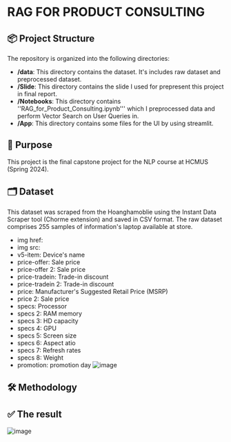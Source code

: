 # RAG FOR PRODUCT CONSULTING



## 📦 Project Structure

The repository is organized into the following directories:

- **/data**: This directory contains the dataset. It's includes raw dataset and preprocessed dataset.
- **/Slide**: This directory contains the slide I used for prepresent this project in final report.
- **/Notebooks**:  This directory contains ''RAG_for_Product_Consulting.ipynb''' which I preprocessed data and perform Vector Search on User Queries in.
- **/App**: This directory contains some files for the UI by using streamlit.

## 🎯 Purpose
This project is the final capstone project for the NLP course at HCMUS (Spring 2024).


## 🗂️ Dataset
This dataset was scraped from the Hoanghamoblie using the Instant Data Scraper tool (Chorme extension) and saved in CSV format.
The raw dataset comprises 255 samples of information's laptop available at store.
- img href:
- img src: 
- v5-item: Device's name
- price-offer: Sale price
- price-offer 2: Sale price
- price-tradein: Trade-in discount
- price-tradein 2: Trade-in discount
- price: Manufacturer's Suggested Retail Price (MSRP)
- price 2: Sale price
- specs: Processor
- specs 2: RAM memory
- specs 3: HD capacity
- specs 4: GPU
- specs 5: Screen size
- specs 6: Aspect atio
- specs 7: Refresh rates
- specs 8: Weight
- promotion: promotion day 
![image](https://github.com/HwiTran/RAG-FOR-PRODUCT-CONSULTING/assets/96429096/73c60a08-28af-440b-a912-df3ec948e4ca)

## 🛠️ Methodology

## ✅ The result
![image](https://github.com/user-attachments/assets/cb7373f9-9504-4c30-83aa-42fe864e26fa)

